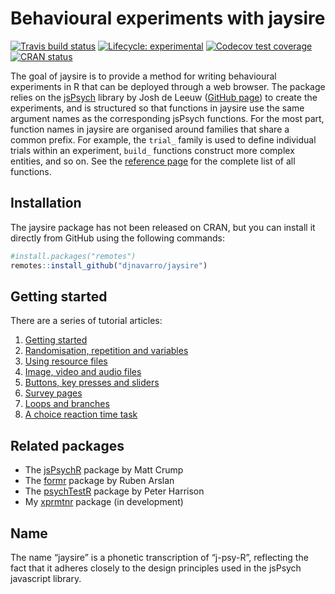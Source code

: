 
<!-- README.md is generated from README.Rmd. Please edit that file -->

# Behavioural experiments with jaysire

<!-- badges: start -->

[![Travis build
status](https://travis-ci.org/djnavarro/jaysire.svg?branch=master)](https://travis-ci.org/djnavarro/jaysire)
[![Lifecycle:
experimental](https://img.shields.io/badge/lifecycle-experimental-orange.svg)](https://www.tidyverse.org/lifecycle/#experimental)
[![Codecov test
coverage](https://codecov.io/gh/djnavarro/jaysire/branch/master/graph/badge.svg)](https://codecov.io/gh/djnavarro/jaysire?branch=master)
[![CRAN
status](https://www.r-pkg.org/badges/version/jaysire)](https://cran.r-project.org/package=jaysire)
<!-- badges: end -->

The goal of jaysire is to provide a method for writing behavioural
experiments in R that can be deployed through a web browser. The package
relies on the [jsPsych](https://www.jspsych.org) library by Josh de
Leeuw ([GitHub page](https://github.com/jspsych/jsPsych/)) to create the
experiments, and is structured so that functions in jaysire use the same
argument names as the corresponding jsPsych functions. For the most
part, function names in jaysire are organised around families that share
a common prefix. For example, the `trial_` family is used to define
individual trials within an experiment, `build_` functions construct
more complex entities, and so on. See the [reference
page](https://djnavarro.github.io/jaysire/reference/) for the complete
list of all
functions.

<!-- - The `trial_` functions are used to define individual trials in the experiment -->

<!-- - The `build_` functions are used to construct more complex entities: there are build functions for timelines, experiments and resource file lists. -->

<!-- - The `insert_` functions are used to tell jsPsych to "insert" the input into the experiment as a particular kind of entity: a reference to a resource file, a reference to a timeline variable, a data property or as raw javascript. -->

<!-- - The `tl_` functions are used to modify how a timeline executes: by defining a timeline variable, adding parameters, executing in a loop, or executing if a condition holds -->

<!-- - The `question_` family is used when constructing surveys -->

<!-- - The `respond_` family is used when a key press response is needed -->

<!-- - The `fn_` family is used to specify javascript functions used in the experiment -->

## Installation

The jaysire package has not been released on CRAN, but you can install
it directly from GitHub using the following commands:

``` r
#install.packages("remotes")
remotes::install_github("djnavarro/jaysire")
```

## Getting started

There are a series of tutorial articles:

1.  [Getting
    started](https://djnavarro.github.io/jaysire/articles/jaysire01.html)
2.  [Randomisation, repetition and
    variables](https://djnavarro.github.io/jaysire/articles/jaysire02.html)
3.  [Using resource
    files](https://djnavarro.github.io/jaysire/articles/jaysire03.html)
4.  [Image, video and audio
    files](https://djnavarro.github.io/jaysire/articles/jaysire04.html)
5.  [Buttons, key presses and
    sliders](https://djnavarro.github.io/jaysire/articles/jaysire05.html)
6.  [Survey
    pages](https://djnavarro.github.io/jaysire/articles/jaysire06.html)
7.  [Loops and
    branches](https://djnavarro.github.io/jaysire/articles/jaysire07.html)
8.  [A choice reaction time
    task](https://djnavarro.github.io/jaysire/articles/jaysire08.html)

## Related packages

  - The [jsPsychR](https://github.com/CrumpLab/jspsychr) package by Matt
    Crump
  - The [formr](https://github.com/rubenarslan/formr) package by Ruben
    Arslan
  - The [psychTestR](https://pmcharrison.github.io/psychTestR/) package
    by Peter Harrison
  - My [xprmtnr](https://github.com/djnavarro/xprmntr) package (in
    development)

## Name

The name “jaysire” is a phonetic transcription of “j-psy-R”, reflecting
the fact that it adheres closely to the design principles used in the
jsPsych javascript library.
